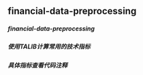 ## financial-data-preprocessing<br>
##### financial-data-preprocessing<br>
##### 使用TALIB计算常用的技术指标<br>
##### 具体指标查看代码注释<br>
